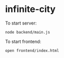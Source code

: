 # infinite-city

To start server:
```
node backend/main.js
```

To start frontend:
```
open frontend/index.html
```
